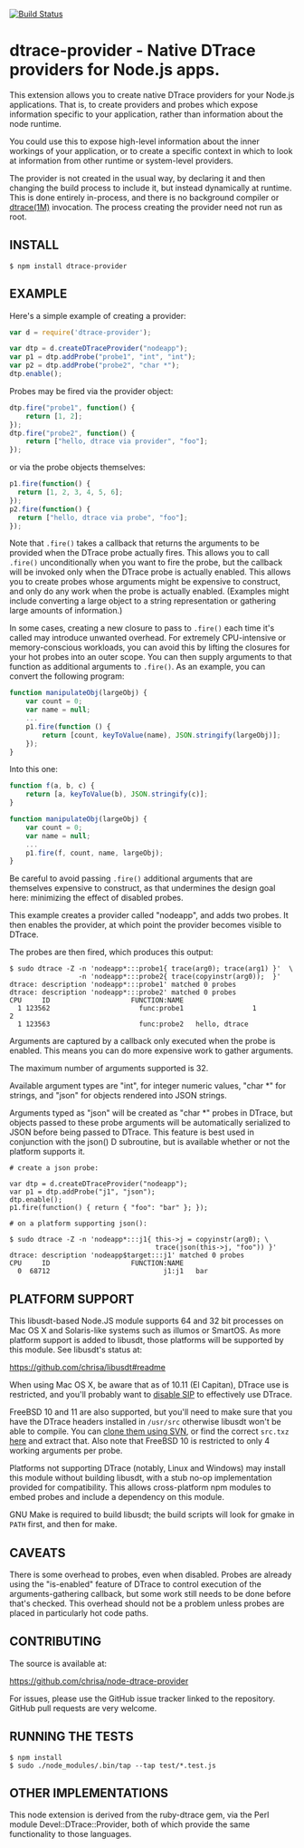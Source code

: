 [![Build Status](https://travis-ci.org/feifeiiiiiiiiiii/node-dtrace-provider.svg?branch=master)](https://travis-ci.org/feifeiiiiiiiiiii/node-dtrace-provider)

# dtrace-provider - Native DTrace providers for Node.js apps.

This extension allows you to create native DTrace providers for your
Node.js applications. That is, to create providers and probes which
expose information specific to your application, rather than
information about the node runtime.

You could use this to expose high-level information about the inner
workings of your application, or to create a specific context in which
to look at information from other runtime or system-level providers.

The provider is not created in the usual way, by declaring it and then
changing the build process to include it, but instead dynamically at
runtime. This is done entirely in-process, and there is no background
compiler or [dtrace(1M)](https://illumos.org/man/1M/dtrace) invocation.
The process creating the provider need not run as root.

## INSTALL

    $ npm install dtrace-provider

## EXAMPLE

Here's a simple example of creating a provider:

```javascript
var d = require('dtrace-provider');

var dtp = d.createDTraceProvider("nodeapp");
var p1 = dtp.addProbe("probe1", "int", "int");
var p2 = dtp.addProbe("probe2", "char *");
dtp.enable();
```

Probes may be fired via the provider object:

```javascript
dtp.fire("probe1", function() {
    return [1, 2];
});
dtp.fire("probe2", function() {
    return ["hello, dtrace via provider", "foo"];
});
```

or via the probe objects themselves:

```javascript
p1.fire(function() {
  return [1, 2, 3, 4, 5, 6];
});
p2.fire(function() {
  return ["hello, dtrace via probe", "foo"];
});
```

Note that `.fire()` takes a callback that returns the arguments to be
provided when the DTrace probe actually fires. This allows you to call
`.fire()` unconditionally when you want to fire the probe, but the
callback will be invoked only when the DTrace probe is actually
enabled. This allows you to create probes whose arguments might be
expensive to construct, and only do any work when the probe is
actually enabled. (Examples might include converting a large object to
a string representation or gathering large amounts of information.)

In some cases, creating a new closure to pass to `.fire()` each time
it's called may introduce unwanted overhead. For extremely
CPU-intensive or memory-conscious workloads, you can avoid this by
lifting the closures for your hot probes into an outer scope. You can
then supply arguments to that function as additional arguments to
`.fire()`. As an example, you can convert the following program:

```javascript
function manipulateObj(largeObj) {
    var count = 0;
    var name = null;
    ...
    p1.fire(function () {
        return [count, keyToValue(name), JSON.stringify(largeObj)];
    });
}
```

Into this one:

```javascript
function f(a, b, c) {
    return [a, keyToValue(b), JSON.stringify(c)];
}

function manipulateObj(largeObj) {
    var count = 0;
    var name = null;
    ...
    p1.fire(f, count, name, largeObj);
}
```

Be careful to avoid passing `.fire()` additional arguments that are
themselves expensive to construct, as that undermines the design goal
here: minimizing the effect of disabled probes.

This example creates a provider called "nodeapp", and adds two
probes. It then enables the provider, at which point the provider
becomes visible to DTrace.

The probes are then fired, which produces this output:

    $ sudo dtrace -Z -n 'nodeapp*:::probe1{ trace(arg0); trace(arg1) }'  \
                     -n 'nodeapp*:::probe2{ trace(copyinstr(arg0));  }'
    dtrace: description 'nodeapp*:::probe1' matched 0 probes
    dtrace: description 'nodeapp*:::probe2' matched 0 probes
    CPU     ID                    FUNCTION:NAME
      1 123562                      func:probe1                 1                2
      1 123563                      func:probe2   hello, dtrace

Arguments are captured by a callback only executed when the probe is
enabled. This means you can do more expensive work to gather arguments.

The maximum number of arguments supported is 32.

Available argument types are "int", for integer numeric values,
"char *" for strings, and "json" for objects rendered into JSON strings.

Arguments typed as "json" will be created as "char *" probes in
DTrace, but objects passed to these probe arguments will be
automatically serialized to JSON before being passed to DTrace. This
feature is best used in conjunction with the json() D subroutine, but
is available whether or not the platform supports it.

    # create a json probe:

    var dtp = d.createDTraceProvider("nodeapp");
    var p1 = dtp.addProbe("j1", "json");
    dtp.enable();
    p1.fire(function() { return { "foo": "bar" }; });

    # on a platform supporting json():

    $ sudo dtrace -Z -n 'nodeapp*:::j1{ this->j = copyinstr(arg0); \
                                        trace(json(this->j, "foo")) }'
    dtrace: description 'nodeapp$target:::j1' matched 0 probes
    CPU     ID                    FUNCTION:NAME
      0  68712                            j1:j1   bar

## PLATFORM SUPPORT

This libusdt-based Node.JS module supports 64 and 32 bit processes on
Mac OS X and Solaris-like systems such as illumos or SmartOS. As more
platform support is added to libusdt, those platforms will be
supported by this module. See libusdt's status at:

  https://github.com/chrisa/libusdt#readme

When using Mac OS X, be aware that as of 10.11 (El Capitan), DTrace use
is restricted, and you'll probably want to
[disable SIP](http://internals.exposed/blog/dtrace-vs-sip.html) to
effectively use DTrace.

FreeBSD 10 and 11 are also supported, but you'll need to make sure that
you have the DTrace headers installed in `/usr/src` otherwise libusdt
won't be able to compile. You can
[clone them using SVN](https://www.freebsd.org/doc/handbook/svn.html),
or find the correct `src.txz`
[here](http://ftp.freebsd.org/pub/FreeBSD/releases/) and extract that.
Also note that FreeBSD 10 is restricted to only 4 working arguments per
probe.

Platforms not supporting DTrace (notably, Linux and Windows) may
install this module without building libusdt, with a stub no-op
implementation provided for compatibility. This allows cross-platform
npm modules to embed probes and include a dependency on this module.

GNU Make is required to build libusdt; the build scripts will look for
gmake in `PATH` first, and then for make.

## CAVEATS

There is some overhead to probes, even when disabled. Probes are
already using the "is-enabled" feature of DTrace to control execution
of the arguments-gathering callback, but some work still needs to be
done before that's checked. This overhead should not be a problem
unless probes are placed in particularly hot code paths.

## CONTRIBUTING

The source is available at:

  https://github.com/chrisa/node-dtrace-provider

For issues, please use the GitHub issue tracker linked to the
repository. GitHub pull requests are very welcome.

## RUNNING THE TESTS

```shell
$ npm install
$ sudo ./node_modules/.bin/tap --tap test/*.test.js
```

## OTHER IMPLEMENTATIONS

This node extension is derived from the ruby-dtrace gem, via the Perl
module Devel::DTrace::Provider, both of which provide the same
functionality to those languages.
